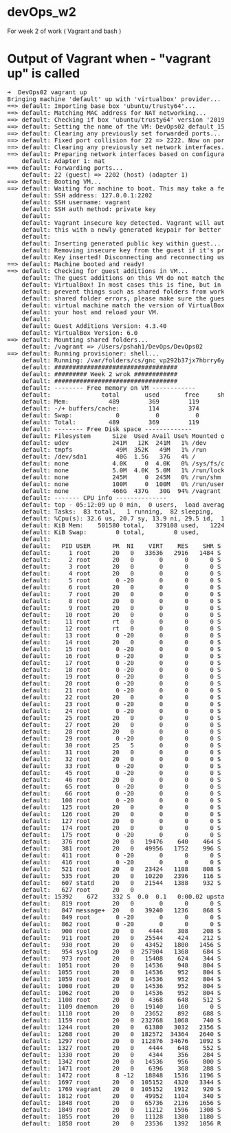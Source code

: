# devOps_w2
For week 2 of work ( Vagrant and bash ) 


Output of Vagrant when - "vagrant up" is called 
=

<pre>
➜  DevOps02 vagrant up
Bringing machine 'default' up with 'virtualbox' provider...
==> default: Importing base box 'ubuntu/trusty64'...
==> default: Matching MAC address for NAT networking...
==> default: Checking if box 'ubuntu/trusty64' version '20190429.0.0' is up to date...
==> default: Setting the name of the VM: DevOps02_default_1557292306735_89846
==> default: Clearing any previously set forwarded ports...
==> default: Fixed port collision for 22 => 2222. Now on port 2202.
==> default: Clearing any previously set network interfaces...
==> default: Preparing network interfaces based on configuration...
    default: Adapter 1: nat
==> default: Forwarding ports...
    default: 22 (guest) => 2202 (host) (adapter 1)
==> default: Booting VM...
==> default: Waiting for machine to boot. This may take a few minutes...
    default: SSH address: 127.0.0.1:2202
    default: SSH username: vagrant
    default: SSH auth method: private key
    default: 
    default: Vagrant insecure key detected. Vagrant will automatically replace
    default: this with a newly generated keypair for better security.
    default: 
    default: Inserting generated public key within guest...
    default: Removing insecure key from the guest if it's present...
    default: Key inserted! Disconnecting and reconnecting using new SSH key...
==> default: Machine booted and ready!
==> default: Checking for guest additions in VM...
    default: The guest additions on this VM do not match the installed version of
    default: VirtualBox! In most cases this is fine, but in rare cases it can
    default: prevent things such as shared folders from working properly. If you see
    default: shared folder errors, please make sure the guest additions within the
    default: virtual machine match the version of VirtualBox you have installed on
    default: your host and reload your VM.
    default: 
    default: Guest Additions Version: 4.3.40
    default: VirtualBox Version: 6.0
==> default: Mounting shared folders...
    default: /vagrant => /Users/pshah1/DevOps/DevOps02
==> default: Running provisioner: shell...
    default: Running: /var/folders/cs/gnc_vp292b37jx7hbrry6yfm0000gq/T/vagrant-shell20190507-28200-1xh61vm.sh
    default: ##################################
    default: ######### Week 2 wrok ############
    default: ##################################
    default: -------- Free memory on VM ------------
    default:              total       used       free     shared    buffers     cached
    default: Mem:           489        369        119          0         12        242
    default: -/+ buffers/cache:        114        374
    default: Swap:            0          0          0
    default: Total:         489        369        119
    default: -------- Free Disk space -------------
    default: Filesystem      Size  Used Avail Use% Mounted on
    default: udev            241M   12K  241M   1% /dev
    default: tmpfs            49M  352K   49M   1% /run
    default: /dev/sda1        40G  1.5G   37G   4% /
    default: none            4.0K     0  4.0K   0% /sys/fs/cgroup
    default: none            5.0M  4.0K  5.0M   1% /run/lock
    default: none            245M     0  245M   0% /run/shm
    default: none            100M     0  100M   0% /run/user
    default: none            466G  437G   30G  94% /vagrant
    default: ------- CPU info --------------
    default: top - 05:12:09 up 0 min,  0 users,  load average: 0.57, 0.13, 0.04
    default: Tasks:  83 total,   1 running,  82 sleeping,   0 stopped,   0 zombie
    default: %Cpu(s): 32.6 us, 20.7 sy, 13.9 ni, 29.5 id,  1.8 wa,  0.0 hi,  1.5 si,  0.0 st
    default: KiB Mem:    501580 total,   379108 used,   122472 free,    12488 buffers
    default: KiB Swap:        0 total,        0 used,        0 free.   248640 cached Mem
    default: 
    default:   PID USER      PR  NI    VIRT    RES    SHR S %CPU %MEM     TIME+ COMMAND
    default:     1 root      20   0   33636   2916   1484 S  0.0  0.6   0:00.69 init
    default:     2 root      20   0       0      0      0 S  0.0  0.0   0:00.00 kthreadd
    default:     3 root      20   0       0      0      0 S  0.0  0.0   0:00.00 ksoftirqd/0
    default:     4 root      20   0       0      0      0 S  0.0  0.0   0:00.00 kworker/0:0
    default:     5 root       0 -20       0      0      0 S  0.0  0.0   0:00.00 kworker/0:0H
    default:     6 root      20   0       0      0      0 S  0.0  0.0   0:00.00 kworker/u2:0
    default:     7 root      20   0       0      0      0 S  0.0  0.0   0:00.40 rcu_sched
    default:     8 root      20   0       0      0      0 S  0.0  0.0   0:00.08 rcuos/0
    default:     9 root      20   0       0      0      0 S  0.0  0.0   0:00.00 rcu_bh
    default:    10 root      20   0       0      0      0 S  0.0  0.0   0:00.00 rcuob/0
    default:    11 root      rt   0       0      0      0 S  0.0  0.0   0:00.00 migration/0
    default:    12 root      rt   0       0      0      0 S  0.0  0.0   0:00.00 watchdog/0
    default:    13 root       0 -20       0      0      0 S  0.0  0.0   0:00.00 khelper
    default:    14 root      20   0       0      0      0 S  0.0  0.0   0:00.00 kdevtmpfs
    default:    15 root       0 -20       0      0      0 S  0.0  0.0   0:00.00 netns
    default:    16 root       0 -20       0      0      0 S  0.0  0.0   0:00.00 writeback
    default:    17 root       0 -20       0      0      0 S  0.0  0.0   0:00.00 kintegrityd
    default:    18 root       0 -20       0      0      0 S  0.0  0.0   0:00.00 bioset
    default:    19 root       0 -20       0      0      0 S  0.0  0.0   0:00.00 kworker/u3:0
    default:    20 root       0 -20       0      0      0 S  0.0  0.0   0:00.00 kblockd
    default:    21 root       0 -20       0      0      0 S  0.0  0.0   0:00.00 ata_sff
    default:    22 root      20   0       0      0      0 S  0.0  0.0   0:00.00 khubd
    default:    23 root       0 -20       0      0      0 S  0.0  0.0   0:00.00 md
    default:    24 root       0 -20       0      0      0 S  0.0  0.0   0:00.00 devfreq_wq
    default:    25 root      20   0       0      0      0 S  0.0  0.0   0:00.02 kworker/0:1
    default:    27 root      20   0       0      0      0 S  0.0  0.0   0:00.00 khungtaskd
    default:    28 root      20   0       0      0      0 S  0.0  0.0   0:00.00 kswapd0
    default:    29 root       0 -20       0      0      0 S  0.0  0.0   0:00.00 vmstat
    default:    30 root      25   5       0      0      0 S  0.0  0.0   0:00.00 ksmd
    default:    31 root      20   0       0      0      0 S  0.0  0.0   0:00.00 fsnotify_ma+
    default:    32 root      20   0       0      0      0 S  0.0  0.0   0:00.00 ecryptfs-kt+
    default:    33 root       0 -20       0      0      0 S  0.0  0.0   0:00.00 crypto
    default:    45 root       0 -20       0      0      0 S  0.0  0.0   0:00.00 kthrotld
    default:    46 root      20   0       0      0      0 S  0.0  0.0   0:00.00 kworker/u2:1
    default:    65 root       0 -20       0      0      0 S  0.0  0.0   0:00.00 deferwq
    default:    66 root       0 -20       0      0      0 S  0.0  0.0   0:00.00 charger_man+
    default:   108 root       0 -20       0      0      0 S  0.0  0.0   0:00.00 kpsmoused
    default:   125 root      20   0       0      0      0 S  0.0  0.0   0:00.00 scsi_eh_0
    default:   126 root      20   0       0      0      0 S  0.0  0.0   0:00.00 kworker/u2:2
    default:   127 root      20   0       0      0      0 S  0.0  0.0   0:00.02 kworker/u2:3
    default:   174 root      20   0       0      0      0 S  0.0  0.0   0:00.00 jbd2/sda1-8
    default:   175 root       0 -20       0      0      0 S  0.0  0.0   0:00.00 ext4-rsv-co+
    default:   376 root      20   0   19476    640    464 S  0.0  0.1   0:00.06 upstart-ude+
    default:   381 root      20   0   49956   1752    996 S  0.0  0.3   0:00.03 systemd-ude+
    default:   411 root       0 -20       0      0      0 S  0.0  0.0   0:00.00 iprt
    default:   416 root       0 -20       0      0      0 S  0.0  0.0   0:00.00 kworker/u3:1
    default:   521 root      20   0   23424   1108    808 S  0.0  0.2   0:00.00 rpcbind
    default:   535 root      20   0   10220   2396    116 S  0.0  0.5   0:00.00 dhclient
    default:   607 statd     20   0   21544   1388    932 S  0.0  0.3   0:00.00 rpc.statd
    default:   627 root      20   0   
    default: 15392    672    332 S  0.0  0.1   0:00.02 upstart-soc+
    default:   819 root      20   0       0      0      0 S  0.0  0.0   0:00.00 kauditd
    default:   847 message+  20   0   39240   1236    868 S  0.0  0.2   0:00.01 dbus-daemon
    default:   849 root       0 -20       0      0      0 S  0.0  0.0   0:00.00 rpciod
    default:   862 root       0 -20       0      0      0 S  0.0  0.0   0:00.00 nfsiod
    default:   900 root      20   0    4444    308    208 S  0.0  0.1   0:00.00 ntpdate
    default:   911 root      20   0   25544    424    212 S  0.0  0.1   0:00.00 rpc.idmapd
    default:   930 root      20   0   43452   1800   1456 S  0.0  0.4   0:00.00 systemd-log+
    default:   954 syslog    20   0  257904   1368    684 S  0.0  0.3   0:00.01 rsyslogd
    default:   973 root      20   0   15408    624    344 S  0.0  0.1   0:00.01 upstart-fil+
    default:  1051 root      20   0   14536    948    804 S  0.0  0.2   0:00.00 getty
    default:  1055 root      20   0   14536    952    804 S  0.0  0.2   0:00.00 getty
    default:  1059 root      20   0   14536    952    804 S  0.0  0.2   0:00.00 getty
    default:  1060 root      20   0   14536    952    804 S  0.0  0.2   0:00.00 getty
    default:  1062 root      20   0   14536    952    804 S  0.0  0.2   0:00.00 getty
    default:  1108 root      20   0    4368    648    512 S  0.0  0.1   0:00.00 acpid
    default:  1109 daemon    20   0   19140    160      0 S  0.0  0.0   0:00.00 atd
    default:  1110 root      20   0   23652    892    688 S  0.0  0.2   0:00.00 cron
    default:  1159 root      20   0  232768   1068    740 S  0.0  0.2   0:00.00 VBoxService
    default:  1244 root      20   0   61380   3032   2356 S  0.0  0.6   0:00.00 sshd
    default:  1268 root      20   0  182572  34364   2640 S  0.0  6.9   0:00.97 puppet
    default:  1297 root      20   0  112876  34676   1092 S  0.0  6.9   0:00.00 ruby
    default:  1327 root      20   0    4444    648    552 S  0.0  0.1   0:00.00 ondemand
    default:  1330 root      20   0    4344    356    284 S  0.0  0.1   0:00.00 sleep
    default:  1342 root      20   0   14536    956    800 S  0.0  0.2   0:00.01 getty
    default:  1471 root      20   0    6396    368    288 S  0.0  0.1   0:00.00 lockfile-to+
    default:  1472 root       8 -12   18848   1536   1196 S  0.0  0.3   0:00.00 ntpdate
    default:  1697 root      20   0  105152   4320   3344 S  0.0  0.9   0:00.01 sshd
    default:  1769 vagrant   20   0  105152   1912    920 S  0.0  0.4   0:00.02 sshd
    default:  1812 root      20   0   49952   1104    340 S  0.0  0.2   0:00.00 systemd-ude+
    default:  1848 root      20   0   65736   2136   1656 S  0.0  0.4   0:00.00 sudo
    default:  1849 root      20   0   11212   1596   1308 S  0.0  0.3   0:00.00 bash
    default:  1855 root      20   0   11128   1380   1180 S  0.0  0.3   0:00.00 vagrant-she+
    default:  1858 root      20   0   23536   1392   1056 R  0.0  0.3   0:00.00 top
</pre>
